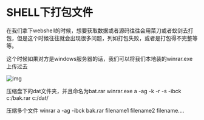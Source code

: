 # SHELL下打包文件

在我们拿下webshell的时候，想要获取数据或者源码往往会用菜刀或者蚁剑去打包，但是这个时候往往就会出现很多问题，列如打包失败，或者是打包得不完整等等。

这个时候如果对方是windows服务器的话，我们可以将我们本地装的winrar.exe上传过去

![img](https://img.vim-cn.com/3c/00b60b5b3dd7ffb1bacecbda8650d47957ee80.webp)

压缩盘下的dat文件夹，并且命名为bat.rar winrar.exe a -ag -k -r -s -ibck c:/bak.rar c:/dat/



压缩多个文件 winrar a -ag -ibck bak.rar filename1 filename2 filename....
